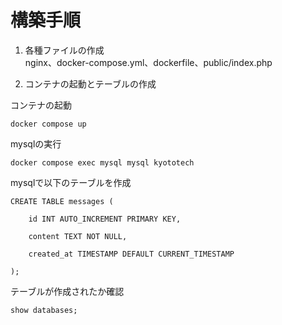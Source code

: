# 構築手順

1. 各種ファイルの作成  
nginx、docker-compose.yml、dockerfile、public/index.php 

2. コンテナの起動とテーブルの作成 

コンテナの起動
```
docker compose up 
```
mysqlの実行
```
docker compose exec mysql mysql kyototech 
```
mysqlで以下のテーブルを作成 
```
CREATE TABLE messages ( 

    id INT AUTO_INCREMENT PRIMARY KEY, 

    content TEXT NOT NULL, 

    created_at TIMESTAMP DEFAULT CURRENT_TIMESTAMP 

);
```
テーブルが作成されたか確認
```
show databases;
```

